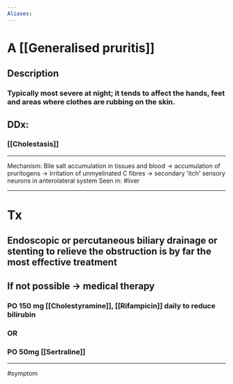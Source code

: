 ```yaml
---
Aliases:
---
```

# A [[Generalised pruritis]] 
## Description
### Typically most severe at night; it tends to affect the hands, feet and areas where clothes are rubbing on the skin.
## DDx:
### [[Cholestasis]]

---
Mechanism: Bile salt accumulation in tissues and blood -> accumulation of pruritogens -> Irritation of unmyelinated C fibres -> secondary 'itch' sensory neurons in anterolateral system
Seen in: #liver 

---
# Tx
## Endoscopic or percutaneous biliary drainage or stenting to relieve the obstruction is by far the most effective treatment
## If not possible -> medical therapy
### 
### PO 150 mg [[Cholestyramine]], [[Rifampicin]] daily to reduce bilirubin
### OR
### PO 50mg [[Sertraline]]

---
#symptom 